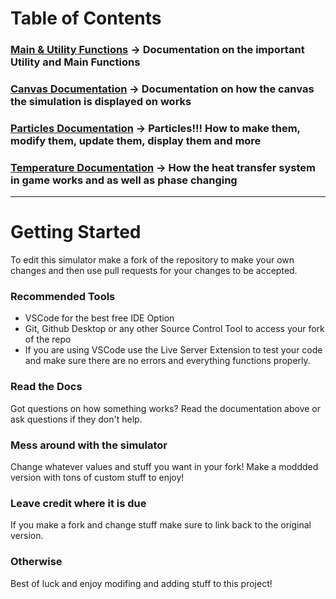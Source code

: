 # **Table of Contents**
### [Main & Utility Functions](https://github.com/MrBacon470/PixelSimulation/blob/master/docs/main.md) -> Documentation on the important Utility and Main Functions
### [Canvas Documentation](https://github.com/MrBacon470/PixelSimulation/blob/master/docs/canvas.md) -> Documentation on how the canvas the simulation is displayed on works
### [Particles Documentation](https://github.com/MrBacon470/PixelSimulation/blob/master/docs/pixels.md) -> Particles!!! How to make them, modify them, update them, display them and more
### [Temperature Documentation](https://github.com/MrBacon470/PixelSimulation/blob/master/docs/temperature.md) -> How the heat transfer system in game works and as well as phase changing
***
# Getting Started
To edit this simulator make a fork of the repository to make your own changes and then use pull requests for your changes to be accepted.
### Recommended Tools
- VSCode for the best free IDE Option
- Git, Github Desktop or any other Source Control Tool to access your fork of the repo
- If you are using VSCode use the Live Server Extension to test your code and make sure there are no errors and everything functions properly.
### Read the Docs
Got questions on how something works? Read the documentation above or ask questions if they don't help.
### Mess around with the simulator
Change whatever values and stuff you want in your fork! Make a moddded version with tons of custom stuff to enjoy!
### Leave credit where it is due
If you make a fork and change stuff make sure to link back to the original version.
### Otherwise
Best of luck and enjoy modifing and adding stuff to this project!